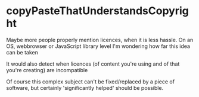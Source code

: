 # copyPasteThatUnderstandsCopyright
Maybe more people properly mention licences, when it is less hassle.
On an OS, webbrowser or JavaScript library level I'm wondering how far this idea can be taken

It would also detect when licences (of content you're using and of that you're creating) are incompatible

Of course this complex subject can't be fixed/replaced by a piece of software, but certainly 'significantly helped' should be possible.
